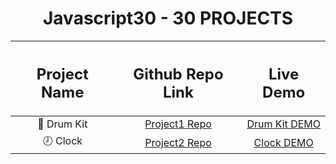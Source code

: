 <h1 align = center> Javascript30 - 30 PROJECTS </h1>

| <h2>Project Name</h2> | <h2>Github Repo Link</h2> | <h2>Live Demo</h2> |
| :---:         |     :---:      |          :---: |
| 🥁 Drum Kit   | [Project1 Repo](https://github.com/snehap02/JavaScript30-30Projects/tree/main/project1)    | [Drum Kit DEMO](https://drum-kit-js30.netlify.app/)    |
| 🕗 Clock   | [Project2 Repo](https://github.com/snehap02/JavaScript30-30Projects/tree/main/project2)    | [Clock DEMO](https://clock-project2.netlify.app/)    |
